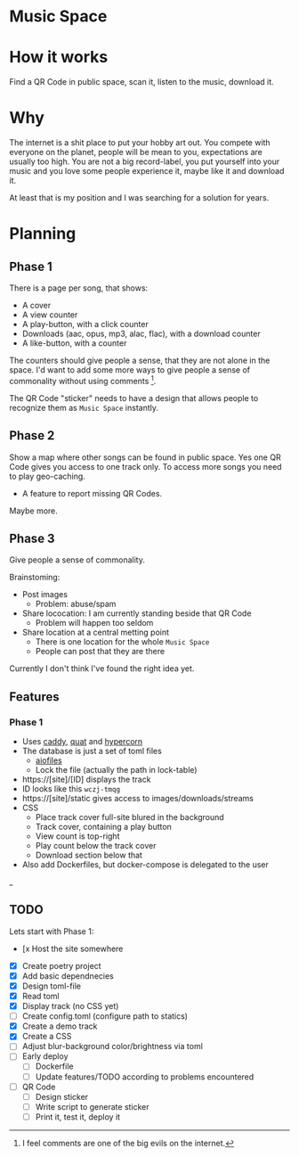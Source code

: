Music Space
===========

How it works
============

Find a QR Code in public space, scan it, listen to the music, download it.

Why
===

The internet is a shit place to put your hobby art out. You compete with
everyone on the planet, people will be mean to you, expectations are usually too
high. You are not a big record-label, you put yourself into your music and you
love some people experience it, maybe like it and download it.

At least that is my position and I was searching for a solution for years.

Planning
========

Phase 1
-------

There is a page per song, that shows:

* A cover
* A view counter
* A play-button, with a click counter
* Downloads (aac, opus, mp3, alac, flac), with a download counter
* A like-button, with a counter

The counters should give people a sense, that they are not alone in the space.
I'd want to add some more ways to give people a sense of commonality without
using comments [^1].

The QR Code "sticker" needs to have a design that allows people to recognize them
as `Music Space` instantly.

[^1]: I feel comments are one of the big evils on the internet.

Phase 2
-------

Show a map where other songs can be found in public space. Yes one QR Code gives
you access to one track only. To access more songs you need to play geo-caching.

* A feature to report missing QR Codes.

Maybe more.

Phase 3
-------

Give people a sense of commonality.

Brainstoming:

* Post images
  * Problem: abuse/spam
* Share lococation: I am currently standing beside that QR Code
  * Problem will happen too seldom
* Share location at a central metting point
  * There is one location for the whole `Music Space`
  * People can post that they are there

Currently I don't think I've found the right idea yet.

Features
--------

### Phase 1

* Uses [caddy](https://caddyserver.com/), [quat](https://gitlab.com/pgjones/quart)
  and [hypercorn](https://caddyserver.com/)
* The database is just a set of toml files
  * [aiofiles](https://www.twilio.com/blog/working-with-files-asynchronously-in-python-using-aiofiles-and-asyncio)
  * Lock the file (actually the path in lock-table)
* https://[site]/[ID] displays the track
* ID looks like this `wczj-tmqg`
* https://[site]/static gives access to images/downloads/streams
* CSS
  * Place track cover full-site blured in the background
  * Track cover, containing a play button
  * View count is top-right
  * Play count below the track cover
  * Download section below that
* Also add Dockerfiles, but docker-compose is delegated to the user

_

TODO
----

Lets start with Phase 1:

- [x Host the site somewhere
- [x] Create poetry project
- [x] Add basic dependnecies
- [x] Design toml-file
- [x] Read toml
- [x] Display track (no CSS yet)
- [ ] Create config.toml (configure path to statics)
- [x] Create a demo track
- [x] Create a CSS
- [ ] Adjust blur-background color/brightness via toml
- [ ] Early deploy
   - [ ] Dockerfile
   - [ ] Update features/TODO according to problems encountered
- [ ] QR Code
   - [ ] Design sticker
   - [ ] Write script to generate sticker
   - [ ] Print it, test it, deploy it
